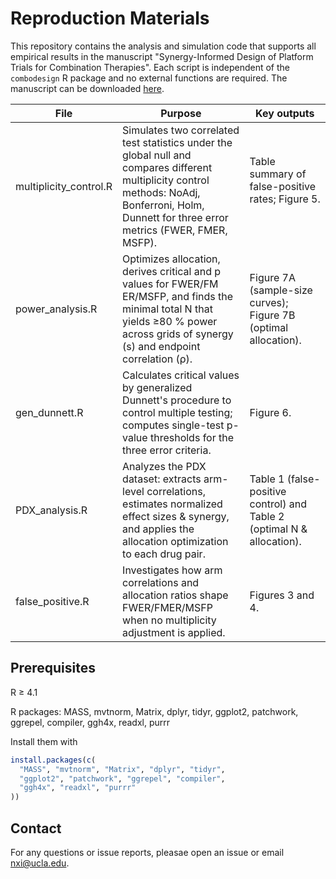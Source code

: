 # Reproduction Materials
This repository contains the analysis and simulation code that supports all empirical results in the manuscript "Synergy-Informed Design of Platform Trials for Combination Therapies". Each script is independent of the ```combodesign``` R package and no external functions are required. The manuscript can be downloaded [here](https://doi.org/10.48550/arXiv.2506.03086).

File | Purpose | Key outputs
-----|-----|-----|
multiplicity_control.R | Simulates two correlated test statistics under the global null and compares different multiplicity control methods: NoAdj, Bonferroni, Holm, Dunnett for three error metrics (FWER, FMER, MSFP). | Table summary of false-positive rates; Figure 5. ​
power_analysis.R | Optimizes allocation, derives critical and p values for FWER/FM​ER/MSFP, and finds the minimal total N that yields ≥80 % power across grids of synergy (s) and endpoint correlation (ρ). | Figure 7A (sample-size curves); Figure 7B (optimal allocation). ​
gen_dunnett.R | Calculates critical values by generalized Dunnett's procedure to control multiple testing; computes single-test p-value thresholds for the three error criteria. | Figure 6. ​
PDX_analysis.R | Analyzes the PDX dataset: extracts arm-level correlations, estimates normalized effect sizes & synergy, and applies the allocation optimization to each drug pair. | Table 1 (false-positive control) and Table 2 (optimal N & allocation). ​
false_positive.R | Investigates how arm correlations and allocation ratios shape FWER/FM​ER/MSFP when no multiplicity adjustment is applied. | Figures 3 and 4. ​

## Prerequisites
R ≥ 4.1

R packages: MASS, mvtnorm, Matrix, dplyr, tidyr, ggplot2, patchwork, ggrepel, compiler, ggh4x, readxl, purrr

Install them with
```r
install.packages(c(
  "MASS", "mvtnorm", "Matrix", "dplyr", "tidyr",
  "ggplot2", "patchwork", "ggrepel", "compiler",
  "ggh4x", "readxl", "purrr"
))
```

## Contact
For any questions or issue reports, pleasae open an issue or email nxi@ucla.edu.
